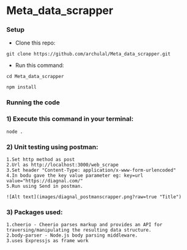 # Meta_data_scrapper

### Setup

* Clone this repo:

```
git clone https://github.com/archulal/Meta_data_scrapper.git

```

* Run this command:

```
cd Meta_data_scrapper

npm install
```

### Running the code

### 1) Execute this command in your terminal:

```
node .

```
### 2) Unit testing using postman:
```
1.Set http method as post
2.Url as http://localhost:3000/web_scrape
3.Set header "Content-Type: application/x-www-form-urlencoded"
4.In bodu gave the key value parameter eg: key=url value="https://diagnal.com/"
5.Run using Send in postman.

![Alt text](images/diagnal_postmanscrapper.png?raw=true "Title")

```
### 3) Packages used:
```
1.cheerio - Cheerio parses markup and provides an API for traversing/manipulating the resulting data structure. 
2.body-parser - Node.js body parsing middleware.
3.uses Expressjs as frame work